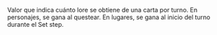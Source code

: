 Valor que indica cuánto lore se obtiene de una carta por turno. En personajes, se gana al questear. En lugares, se gana al inicio del turno durante el Set step.